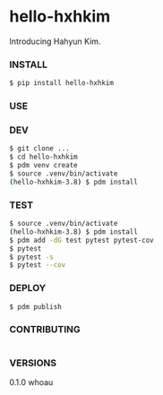 # hello-hxhkim
Introducing Hahyun Kim.


### INSTALL
```bash
$ pip install hello-hxhkim
```

### USE


### DEV
```bash
$ git clone ...
$ cd hello-hxhkim
$ pdm venv create
$ source .venv/bin/activate
(hello-hxhkim-3.8) $ pdm install
```

### TEST
```bash
$ source .venv/bin/activate
(hello-hxhkim-3.8) $ pdm install
$ pdm add -dG test pytest pytest-cov
$ pytest
$ pytest -s
$ pytest --cov
```

### DEPLOY 
```bash
$ pdm publish
```

### CONTRIBUTING
```bash

```

### VERSIONS
0.1.0 whoau
